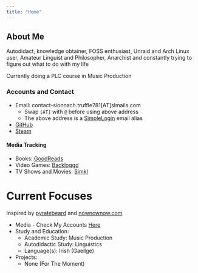 ```yaml
---
title: "Home"
---
```


## About Me

Autodidact, knowledge obtainer, FOSS enthusiast, Unraid and Arch Linux user, Amateur Linguist and Philosopher, Anarchist and constantly trying to figure out what to do with my life

Currently doing a PLC course in Music Production

### Accounts and Contact

- Email: contact-sionnach.truffle781[AT]slmails.com
  - Swap ```[AT]``` with ```@``` before using above address
  - The above address is a [SimpleLogin](https://simplelogin.io) email alias
- [GitHub](https://github.com/cutthroat78)
- [Steam](https://steamcommunity.com/id/sionnachxyz)

#### Media Tracking

- Books: [GoodReads](https://goodreads.com/sionnach1)
- Video Games: [Backloggd](https://www.backloggd.com/u/sionnach)
- TV Shows and Movies: [Simkl](https://simkl.com/7055467)

# Current Focuses

Inspired by [pyratebeard](https://pyratebeard.net) and [nownownow.com](https://nownownow.com/about)

- Media - Check My Accounts [Here](#media-tracking)
- Study and Education:
  - Academic Study: Music Production
  - Autodidactic Study: Linguistics
  - Language(s): Irish (Gaeilge)
- Projects:
  - None (For The Moment)
